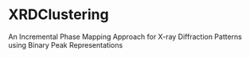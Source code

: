 # XRDClustering
An Incremental Phase Mapping Approach for X-ray Diffraction Patterns using Binary Peak Representations
